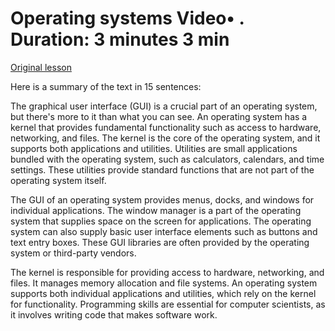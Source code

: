 # Operating systems Video• . Duration: 3 minutes 3 min

[Original lesson](https://www.coursera.org/learn/uol-how-computers-work/lecture/Sgu8i/operating-systems)

Here is a summary of the text in 15 sentences:

The graphical user interface (GUI) is a crucial part of an operating system, but there's more to it than what you can see. An operating system has a kernel that provides fundamental functionality such as access to hardware, networking, and files. The kernel is the core of the operating system, and it supports both applications and utilities. Utilities are small applications bundled with the operating system, such as calculators, calendars, and time settings. These utilities provide standard functions that are not part of the operating system itself.

The GUI of an operating system provides menus, docks, and windows for individual applications. The window manager is a part of the operating system that supplies space on the screen for applications. The operating system can also supply basic user interface elements such as buttons and text entry boxes. These GUI libraries are often provided by the operating system or third-party vendors.

The kernel is responsible for providing access to hardware, networking, and files. It manages memory allocation and file systems. An operating system supports both individual applications and utilities, which rely on the kernel for functionality. Programming skills are essential for computer scientists, as it involves writing code that makes software work.

